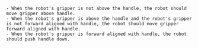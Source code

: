 
    - When the robot's gripper is not above the handle, the robot should move gripper above handle.
    - When the robot's gripper is above the handle and the robot's gripper is not forward aligned with handle, the robot should move gripper forward aligned with handle. 
    - When the robot's gripper is forward aligned with handle, the robot should push handle down.